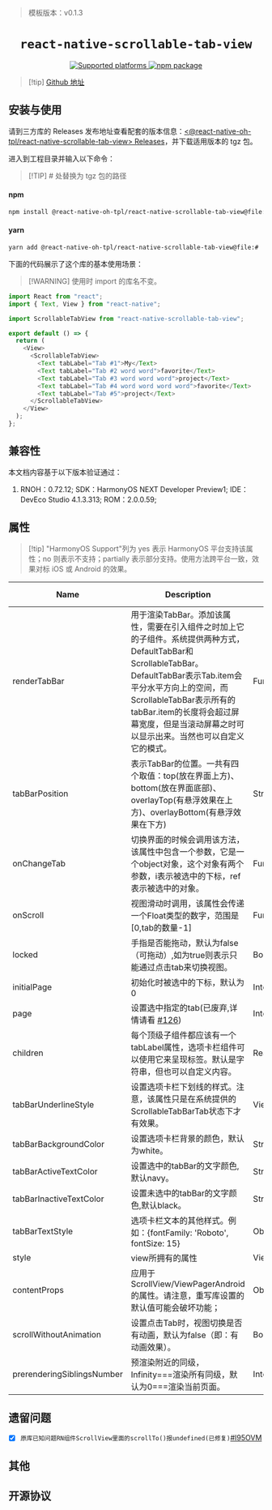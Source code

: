 > 模板版本：v0.1.3

<p align="center">
  <h1 align="center"> <code>react-native-scrollable-tab-view</code> </h1>
</p>
<p align="center">
    <a href="https://github.com/react-native-oh-library/react-native-scrollable-tab-view">
        <img src="https://img.shields.io/badge/platforms-android%20|%20ios%20|%20harmony%20-lightgrey.svg" alt="Supported platforms" />
    </a>
    <a href="https://badge.fury.io/js/react-native-scrollable-tab-view">
        <img src="https://badge.fury.io/js/react-native-scrollable-tab-view.svg" alt="npm package" />
    </a>
</p>

> [!tip] [Github 地址](https://github.com/react-native-oh-library/react-native-scrollable-tab-view)

## 安装与使用

请到三方库的 Releases 发布地址查看配套的版本信息：[<@react-native-oh-tpl/react-native-scrollable-tab-view> Releases](https://github.com/react-native-oh-library/react-native-scrollable-tab-view/releases)，并下载适用版本的 tgz 包。

进入到工程目录并输入以下命令：

> [!TIP] # 处替换为 tgz 包的路径

<!-- tabs:start -->

#### **npm**

```bash
npm install @react-native-oh-tpl/react-native-scrollable-tab-view@file:#
```

#### **yarn**

```bash
yarn add @react-native-oh-tpl/react-native-scrollable-tab-view@file:#
```

<!-- tabs:end -->

下面的代码展示了这个库的基本使用场景：

> [!WARNING] 使用时 import 的库名不变。

```js
import React from "react";
import { Text, View } from "react-native";

import ScrollableTabView from "react-native-scrollable-tab-view";

export default () => {
  return (
    <View>
      <ScrollableTabView>
        <Text tabLabel="Tab #1">My</Text>
        <Text tabLabel="Tab #2 word word">favorite</Text>
        <Text tabLabel="Tab #3 word word word">project</Text>
        <Text tabLabel="Tab #4 word word word word">favorite</Text>
        <Text tabLabel="Tab #5">project</Text>
      </ScrollableTabView>
    </View>
  );
};
```

## 兼容性

本文档内容基于以下版本验证通过：

1. RNOH：0.72.12; SDK：HarmonyOS NEXT Developer Preview1; IDE：DevEco Studio 4.1.3.313; ROM：2.0.0.59;

## 属性

> [!tip] "HarmonyOS Support"列为 yes 表示 HarmonyOS 平台支持该属性；no 则表示不支持；partially 表示部分支持。使用方法跨平台一致，效果对标 iOS 或 Android 的效果。

| Name                       | Description                                                                                                                                                                                                                                                                                 | Type                 | Required | Platform     | HarmonyOS Support |
| -------------------------- | ------------------------------------------------------------------------------------------------------------------------------------------------------------------------------------------------------------------------------------------------------------------------------------------- | -------------------- | -------- | ------------ | ----------------- |
| renderTabBar               | 用于渲染TabBar。添加该属性，需要在引入组件之时加上它的子组件。系统提供两种方式，DefaultTabBar和ScrollableTabBar。DefaultTabBar表示Tab.item会平分水平方向上的空间，而ScrollableTabBar表示所有的tabBar.item的长度将会超过屏幕宽度，但是当滚动屏幕之时可以显示出来。当然也可以自定义它的模式。 | Function             | 否       | ios，android | yes               |
| tabBarPosition             | 表示TabBar的位置。一共有四个取值：top(放在界面上方)、bottom(放在界面底部)、overlayTop(有悬浮效果在上方)、overlayBottom(有悬浮效果在下方)                                                                                                                                                    | String               | 否       | ios，android | yes               |
| onChangeTab                | 切换界面的时候会调用该方法，该属性中包含一个参数，它是一个object对象，这个对象有两个参数，i表示被选中的下标，ref表示被选中的对象。                                                                                                                                                          | Function             | 否       | ios，android | yes               |
| onScroll                   | 视图滑动时调用，该属性会传递一个Float类型的数字，范围是[0,tab的数量-1]                                                                                                                                                                                                                      | Function             | 否       | ios，android | yes               |
| locked                     | 手指是否能拖动，默认为false（可拖动）,如为true则表示只能通过点击tab来切换视图。                                                                                                                                                                                                             | Bool                 | 否       | ios，android | yes               |
| initialPage                | 初始化时被选中的下标，默认为0                                                                                                                                                                                                                                                               | Integer              | 否       | ios，android | yes               |
| page                       | 设置选中指定的tab(已废弃,详情请看 [#126](https://github.com/ptomasroos/react-native-scrollable-tab-view/issues/126))                                                                                                                                                                        | Integer              | 否       | ios,android  | no                |
| children                   | 每个顶级子组件都应该有一个tabLabel属性，选项卡栏组件可以使用它来呈现标签。默认是字符串，但也可以自定义内容。                                                                                                                                                                                | ReactComponents      | 否       | ios，android | yes               |
| tabBarUnderlineStyle       | 设置选项卡栏下划线的样式。注意，该属性只是在系统提供的ScrollableTabBarTab状态下才有效果。                                                                                                                                                                                                   | View.propTypes.style | 否       | ios，android | yes               |
| tabBarBackgroundColor      | 设置选项卡栏背景的颜色，默认为white。                                                                                                                                                                                                                                                       | String               | 否       | ios，android | yes               |
| tabBarActiveTextColor      | 设置选中的tabBar的文字颜色,默认navy。                                                                                                                                                                                                                                                       | String               | 否       | ios，android | yes               |
| tabBarInactiveTextColor    | 设置未选中的tabBar的文字颜色,默认black。                                                                                                                                                                                                                                                    | String               | 否       | android,ios  | yes               |
| tabBarTextStyle            | 选项卡栏文本的其他样式。例如：{fontFamily: 'Roboto', fontSize: 15}                                                                                                                                                                                                                          | Object               | 否       | android,ios  | yes               |
| style                      | view所拥有的属性                                                                                                                                                                                                                                                                            | View.propTypes.style | 否       | android,ios  | yes               |
| contentProps               | 应用于ScrollView/ViewPagerAndroid的属性。请注意，重写库设置的默认值可能会破坏功能；                                                                                                                                                                                                         | Object               | 否       | android,ios  | yes               |
| scrollWithoutAnimation     | 设置点击Tab时，视图切换是否有动画，默认为false（即：有动画效果）。                                                                                                                                                                                                                          | Bool                 | 否       | android,ios  | yes               |
| prerenderingSiblingsNumber | 预渲染附近的同级，Infinity===渲染所有同级，默认为0===渲染当前页面。                                                                                                                                                                                                                         | Integer              | 否       | android,ios  | yes               |

## 遗留问题

- [x] `原库已知问题RN组件ScrollView里面的scrollTo()报undefined(已修复)`[#I95OVM](https://gitee.com/react-native-oh-library/usage-docs/issues/I95OVM)

## 其他

## 开源协议
